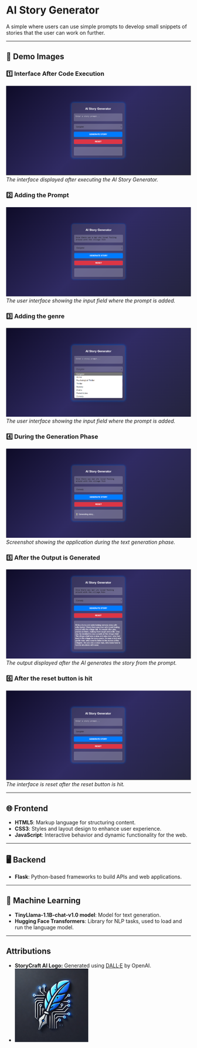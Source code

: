 # AI Story Generator

 A simple where users can use simple prompts to develop small snippets of stories that the user can work on further.

---

## 📸 **Demo Images**

### 1️⃣ **Interface After Code Execution**
![Interface After Code Execution](assets/interface_after_execution.png)  
_The interface displayed after executing the AI Story Generator._

### 2️⃣ **Adding the Prompt**
![Adding the Prompt](assets/adding_prompt.png)  
_The user interface showing the input field where the prompt is added._

### 3️⃣ **Adding the genre**
![Adding the Genre](assets/drop_down_menu.png)  
_The user interface showing the input field where the prompt is added._

### 4️⃣ **During the Generation Phase**
![During the Generation Phase](assets/during_generation.png)  
_Screenshot showing the application during the text generation phase._

### 5️⃣ **After the Output is Generated**
![After the Output is Generated](assets/output_generated.png)  
_The output displayed after the AI generates the story from the prompt._

### 6️⃣ **After the reset button is hit**
![After the Output is Generated](assets/interface_after_execution.png)  
_The interface is reset after the reset button is hit._

---

## 🌐 **Frontend**
- **HTML5**: Markup language for structuring content.
- **CSS3**: Styles and layout design to enhance user experience.
- **JavaScript**: Interactive behavior and dynamic functionality for the web.

---

## 🖥️ **Backend**
- **Flask**: Python-based frameworks to build APIs and web applications.

---

## 🤖 **Machine Learning**
- **TinyLlama-1.1B-chat-v1.0 model**: Model for text generation.
- **Hugging Face Transformers**: Library for NLP tasks, used to load and run the language model.

---


## **Attributions**
- **StoryCraft AI Logo:** Generated using [DALL·E](https://openai.com/dall-e) by OpenAI.
- <img src="assets/logo.png" alt="StoryCraft Logo" width="200">
  

